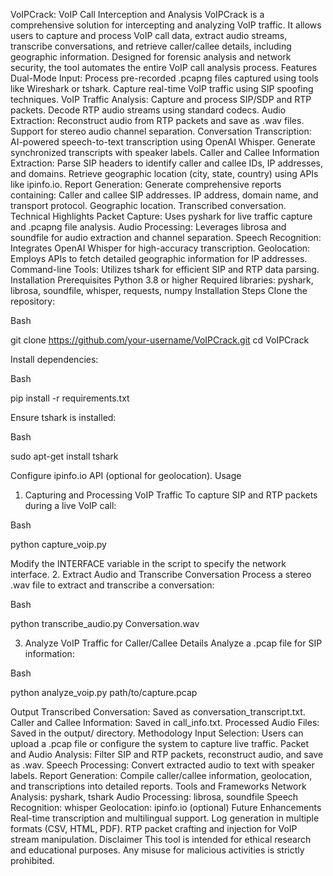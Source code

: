 VoIPCrack: VoIP Call Interception and Analysis
VoIPCrack is a comprehensive solution for intercepting and analyzing VoIP traffic. It allows users to capture and process VoIP call data, extract audio streams, transcribe conversations, and retrieve caller/callee details, including geographic information. Designed for forensic analysis and network security, the tool automates the entire VoIP call analysis process.
Features
Dual-Mode Input:
Process pre-recorded .pcapng files captured using tools like Wireshark or tshark.
Capture real-time VoIP traffic using SIP spoofing techniques.
VoIP Traffic Analysis:
Capture and process SIP/SDP and RTP packets.
Decode RTP audio streams using standard codecs.
Audio Extraction:
Reconstruct audio from RTP packets and save as .wav files.
Support for stereo audio channel separation.
Conversation Transcription:
AI-powered speech-to-text transcription using OpenAI Whisper.
Generate synchronized transcripts with speaker labels.
Caller and Callee Information Extraction:
Parse SIP headers to identify caller and callee IDs, IP addresses, and domains.
Retrieve geographic location (city, state, country) using APIs like ipinfo.io.
Report Generation:
Generate comprehensive reports containing:
Caller and callee SIP addresses.
IP address, domain name, and transport protocol.
Geographic location.
Transcribed conversation.
Technical Highlights
Packet Capture: Uses pyshark for live traffic capture and .pcapng file analysis.
Audio Processing: Leverages librosa and soundfile for audio extraction and channel separation.
Speech Recognition: Integrates OpenAI Whisper for high-accuracy transcription.
Geolocation: Employs APIs to fetch detailed geographic information for IP addresses.
Command-line Tools: Utilizes tshark for efficient SIP and RTP data parsing.
Installation
Prerequisites
Python 3.8 or higher
Required libraries: pyshark, librosa, soundfile, whisper, requests, numpy
Installation Steps
Clone the repository:

Bash


git clone https://github.com/your-username/VoIPCrack.git
cd VoIPCrack


Install dependencies:

Bash


pip install -r requirements.txt


Ensure tshark is installed:

Bash


sudo apt-get install tshark


Configure ipinfo.io API (optional for geolocation).
Usage
1. Capturing and Processing VoIP Traffic
To capture SIP and RTP packets during a live VoIP call:

Bash


python capture_voip.py


Modify the INTERFACE variable in the script to specify the network interface.
2. Extract Audio and Transcribe Conversation
Process a stereo .wav file to extract and transcribe a conversation:

Bash


python transcribe_audio.py Conversation.wav


3. Analyze VoIP Traffic for Caller/Callee Details
Analyze a .pcap file for SIP information:

Bash


python analyze_voip.py path/to/capture.pcap


Output
Transcribed Conversation: Saved as conversation_transcript.txt.
Caller and Callee Information: Saved in call_info.txt.
Processed Audio Files: Saved in the output/ directory.
Methodology
Input Selection: Users can upload a .pcap file or configure the system to capture live traffic.
Packet and Audio Analysis: Filter SIP and RTP packets, reconstruct audio, and save as .wav.
Speech Processing: Convert extracted audio to text with speaker labels.
Report Generation: Compile caller/callee information, geolocation, and transcriptions into detailed reports.
Tools and Frameworks
Network Analysis: pyshark, tshark
Audio Processing: librosa, soundfile
Speech Recognition: whisper
Geolocation: ipinfo.io (optional)
Future Enhancements
Real-time transcription and multilingual support.
Log generation in multiple formats (CSV, HTML, PDF).
RTP packet crafting and injection for VoIP stream manipulation.
Disclaimer
This tool is intended for ethical research and educational purposes. Any misuse for malicious activities is strictly prohibited.
